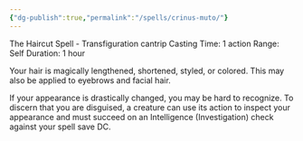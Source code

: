 ```yaml
---
{"dg-publish":true,"permalink":"/spells/crinus-muto/"}
---
```


The Haircut Spell - Transfiguration cantrip
Casting Time: 1 action
Range: Self
Duration: 1 hour

Your hair is magically lengthened, shortened, styled, or colored. This may also be applied to eyebrows and facial hair.

If your appearance is drastically changed, you may be hard to recognize. To discern that you are disguised, a creature can use its action to inspect your appearance and must succeed on an Intelligence (Investigation) check against your spell save DC.